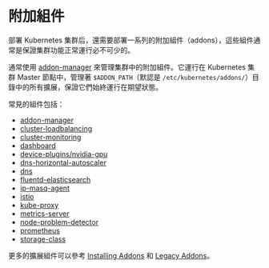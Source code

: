 # 附加組件

部署 Kubernetes 集群后，還需要部署一系列的附加組件（addons），這些組件通常是保證集群功能正常運行必不可少的。

通常使用 [addon-manager](addon-manager.md) 來管理集群中的附加組件。它運行在 Kubernetes 集群 Master 節點中，管理著 `$ADDON_PATH`（默認是 `/etc/kubernetes/addons/`）目錄中的所有擴展，保證它們始終運行在期望狀態。

常見的組件包括：

- [addon-manager](https://github.com/kubernetes/kubernetes/tree/master/cluster/addons/addon-manager)
- [cluster-loadbalancing](https://github.com/kubernetes/kubernetes/tree/master/cluster/addons/cluster-loadbalancing)
- [cluster-monitoring](https://github.com/kubernetes/kubernetes/tree/master/cluster/addons/cluster-monitoring)
- [dashboard](https://github.com/kubernetes/kubernetes/tree/master/cluster/addons/dashboard)
- [device-plugins/nvidia-gpu](https://github.com/kubernetes/kubernetes/tree/master/cluster/addons/device-plugins/nvidia-gpu)
- [dns-horizontal-autoscaler](https://github.com/kubernetes/kubernetes/tree/master/cluster/addons/dns-horizontal-autoscaler)
- [dns](https://github.com/kubernetes/kubernetes/tree/master/cluster/addons/dns)
- [fluentd-elasticsearch](https://github.com/kubernetes/kubernetes/tree/master/cluster/addons/fluentd-elasticsearch)
- [ip-masq-agent](https://github.com/kubernetes/kubernetes/tree/master/cluster/addons/ip-masq-agent)
- [istio](https://github.com/kubernetes/kubernetes/tree/master/cluster/addons/istio)
- [kube-proxy](https://github.com/kubernetes/kubernetes/tree/master/cluster/addons/kube-proxy)
- [metrics-server](https://github.com/kubernetes/kubernetes/tree/master/cluster/addons/metrics-server)
- [node-problem-detector](https://github.com/kubernetes/kubernetes/tree/master/cluster/addons/node-problem-detector)
- [prometheus](https://github.com/kubernetes/kubernetes/tree/master/cluster/addons/prometheus)
- [storage-class](https://github.com/kubernetes/kubernetes/tree/master/cluster/addons/storage-class)

更多的擴展組件可以參考 [Installing Addons](https://kubernetes.io/docs/concepts/cluster-administration/addons/) 和 [Legacy Addons](https://github.com/kubernetes/kubernetes/tree/master/cluster/addons)。
